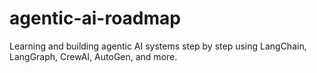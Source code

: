 # agentic-ai-roadmap
Learning and building agentic AI systems step by step using LangChain, LangGraph, CrewAI, AutoGen, and more.


